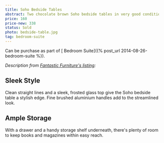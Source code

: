 ```yaml
---
title: Soho Bedside Tables
abstract: Two chocolate brown Soho bedside tables in very good condition.  $169 each new; bargain at $160 for both.
price: 160
price-new: 338
status: Sold
photo: bedside-table.jpg
tag: bedroom-suite
---
```

Can be purchase as part of [ Bedroom Suite]({% post_url 2014-08-26-bedroom-suite %}).

_Description from [Fantastic Furniture's listing](http://www.fantasticfurniture.com.au/Categories/Bedroom/Bedside-Tables/Soho-Bedside-Table/p/SOHBSD1DWOOOTVRCHO):_

## Sleek Style

Clean straight lines and a sleek, frosted glass top give the Soho bedside table a stylish edge. Fine brushed aluminium handles add to the streamlined look.

## Ample Storage

With a drawer and a handy storage shelf underneath, there's plenty of room to keep books and magazines within easy reach.
